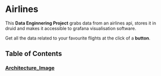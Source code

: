 # Airlines
This **Data Enginnering Project** grabs data from an airlines api, stores it in druid and makes it accessible to grafana visualisation software.

Get all the data related to your favourite flights at the click of a **button**.

## Table of Contents
### [Architecture_Image](https://github.com/TheNewColossus/Airlines/blob/main/images/Screenshot%20From%202025-01-02%2017-04-35.png)
